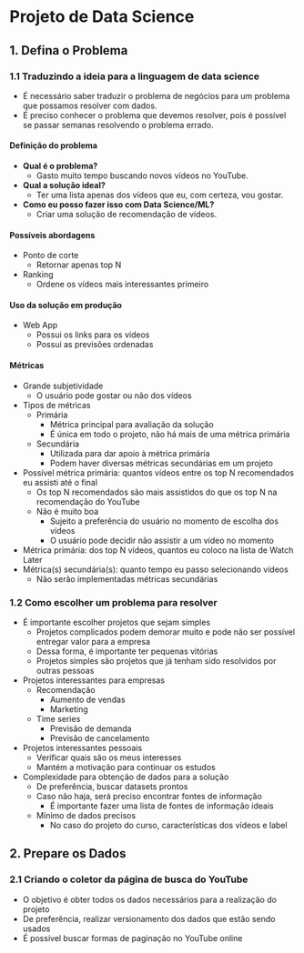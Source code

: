 # Projeto de Data Science
## 1. Defina o Problema 
### 1.1 Traduzindo a ideia para a linguagem de data science
- É necessário saber traduzir o problema de negócios para um problema que possamos resolver com dados.
- É preciso conhecer o problema que devemos resolver, pois é possível se passar semanas resolvendo o problema errado.
#### Definição do problema
- __Qual é o problema?__
    - Gasto muito tempo buscando novos vídeos no YouTube.
- __Qual a solução ideal?__
    - Ter uma lista apenas dos vídeos que eu, com certeza, vou gostar.
- __Como eu posso fazer isso com Data Science/ML?__
    - Criar uma solução de recomendação de vídeos.

#### Possíveis abordagens
- Ponto de corte
    - Retornar apenas top N
- Ranking
    - Ordene os vídeos mais interessantes primeiro

#### Uso da solução em produção
- Web App
    - Possui os links para os vídeos
    - Possui as previsões ordenadas

#### Métricas
- Grande subjetividade
    - O usuário pode gostar ou não dos vídeos
- Tipos de métricas
    - Primária
        - Métrica principal para avaliação da solução
        - É única em todo o projeto, não há mais de uma métrica primária
    - Secundária
        - Utilizada para dar apoio à métrica primária
        - Podem haver diversas métricas secundárias em um projeto
- Possível métrica primária: quantos vídeos entre os top N recomendados eu assisti até o final
    - Os top N recomendados são mais assistidos do que os top N na recomendação do YouTube
    - Não é muito boa
        - Sujeito a preferência do usuário no momento de escolha dos vídeos
        - O usuário pode decidir não assistir a um vídeo no momento
- Métrica primária: dos top N vídeos, quantos eu coloco na lista de Watch Later
- Métrica(s) secundária(s): quanto tempo eu passo selecionando vídeos
    - Não serão implementadas métricas secundárias

### 1.2 Como escolher um problema para resolver
- É importante escolher projetos que sejam simples
    - Projetos complicados podem demorar muito e pode não ser possível entregar valor para a empresa
    - Dessa forma, é importante ter pequenas vitórias
    - Projetos simples são projetos que já tenham sido resolvidos por outras pessoas
- Projetos interessantes para empresas
    - Recomendação
        - Aumento de vendas
        - Marketing
    - Time series
        - Previsão de demanda
        - Previsão de cancelamento
- Projetos interessantes pessoais
    - Verificar quais são os meus interesses
    - Mantém a motivação para continuar os estudos
- Complexidade para obtenção de dados para a solução
    - De preferência, buscar datasets prontos
    - Caso não haja, será preciso encontrar fontes de informação
        - É importante fazer uma lista de fontes de informação ideais
    - Mínimo de dados precisos
        - No caso do projeto do curso, características dos vídeos e label

## 2. Prepare os Dados
### 2.1 Criando o coletor da página de busca do YouTube
- O objetivo é obter todos os dados necessários para a realização do projeto
- De preferência, realizar versionamento dos dados que estão sendo usados
- É possível buscar formas de paginação no YouTube online